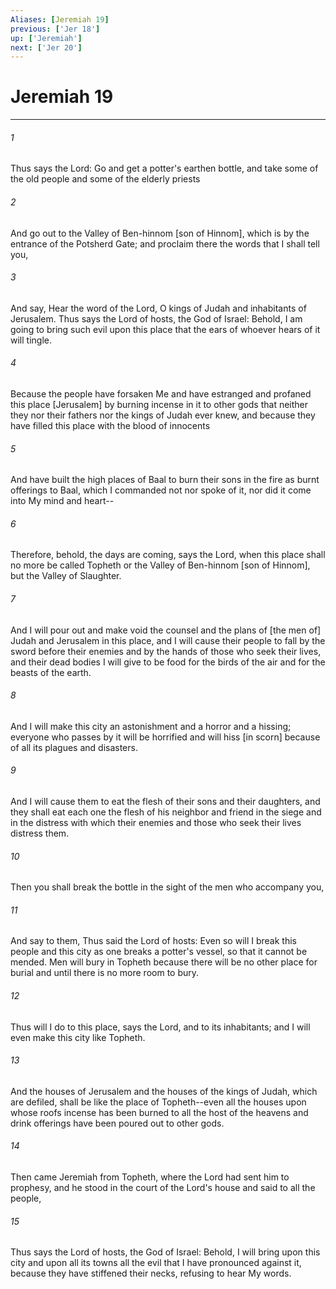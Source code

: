```yaml
---
Aliases: [Jeremiah 19]
previous: ['Jer 18']
up: ['Jeremiah']
next: ['Jer 20']
---
```

# Jeremiah 19

***














###### 1 






Thus says the Lord: Go and get a potter's earthen bottle, and take some of the old people and some of the elderly priests 













###### 2 






And go out to the Valley of Ben-hinnom [son of Hinnom], which is by the entrance of the Potsherd Gate; and proclaim there the words that I shall tell you, 













###### 3 






And say, Hear the word of the Lord, O kings of Judah and inhabitants of Jerusalem. Thus says the Lord of hosts, the God of Israel: Behold, I am going to bring such evil upon this place that the ears of whoever hears of it will tingle. 













###### 4 






Because the people have forsaken Me and have estranged and profaned this place [Jerusalem] by burning incense in it to other gods that neither they nor their fathers nor the kings of Judah ever knew, and because they have filled this place with the blood of innocents 













###### 5 






And have built the high places of Baal to burn their sons in the fire as burnt offerings to Baal, which I commanded not nor spoke of it, nor did it come into My mind and heart-- 













###### 6 






Therefore, behold, the days are coming, says the Lord, when this place shall no more be called Topheth or the Valley of Ben-hinnom [son of Hinnom], but the Valley of Slaughter. 













###### 7 






And I will pour out and make void the counsel and the plans of [the men of] Judah and Jerusalem in this place, and I will cause their people to fall by the sword before their enemies and by the hands of those who seek their lives, and their dead bodies I will give to be food for the birds of the air and for the beasts of the earth. 













###### 8 






And I will make this city an astonishment and a horror and a hissing; everyone who passes by it will be horrified and will hiss [in scorn] because of all its plagues and disasters. 













###### 9 






And I will cause them to eat the flesh of their sons and their daughters, and they shall eat each one the flesh of his neighbor and friend in the siege and in the distress with which their enemies and those who seek their lives distress them. 













###### 10 






Then you shall break the bottle in the sight of the men who accompany you, 













###### 11 






And say to them, Thus said the Lord of hosts: Even so will I break this people and this city as one breaks a potter's vessel, so that it cannot be mended. Men will bury in Topheth because there will be no other place for burial and until there is no more room to bury. 













###### 12 






Thus will I do to this place, says the Lord, and to its inhabitants; and I will even make this city like Topheth. 













###### 13 






And the houses of Jerusalem and the houses of the kings of Judah, which are defiled, shall be like the place of Topheth--even all the houses upon whose roofs incense has been burned to all the host of the heavens and drink offerings have been poured out to other gods. 













###### 14 






Then came Jeremiah from Topheth, where the Lord had sent him to prophesy, and he stood in the court of the Lord's house and said to all the people, 













###### 15 






Thus says the Lord of hosts, the God of Israel: Behold, I will bring upon this city and upon all its towns all the evil that I have pronounced against it, because they have stiffened their necks, refusing to hear My words.
